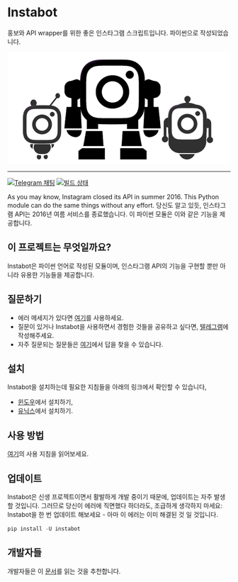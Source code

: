 # Instabot

홍보와 API wrapper를 위한 좋은 인스타그램 스크립트입니다. 파이썬으로 작성되었습니다. 

![Instabot은 다른 오픈소스 봇들 보다 좋습니다](../img/instabot_3_bots.png "Instabot은 다른 오픈소스 봇들 보다 좋습니다!")

___
[![Telegram 채팅](https://img.shields.io/badge/chat%20on-Telegram-blue.svg)](https://t.me/joinchat/AAAAAEHxHAtKhKo4X4r7xg)
[![빌드 상태](https://travis-ci.org/instagrambot/instabot.svg?branch=master)](https://travis-ci.org/instagrambot/instabot)

As you may know, Instagram closed its API in summer 2016. This Python module can do the same things without any effort.
당신도 알고 있듯, 인스타그램 API는 2016년 여름 서비스를 종료했습니다. 이 파이썬 모듈은 이와 같은 기능을 제공합니다. 

## 이 프로젝트는 무엇일까요?

Instabot은 파이썬 언어로 작성된 모듈이며, 인스타그램 API의 기능을 구현할 뿐만 아니라 유용한 기능들을 제공합니다. 

## 질문하기 

* 에러 메세지가 있다면 [여기](https://github.com/instagrambot/instabot/issues)를 사용하세요.
* 질문이 있거나 Instabot을 사용하면서 경험한 것들을 공유하고 싶다면, [텔레그램](https://t.me/instabotproject)에 작성해주세요.
* 자주 질문되는 질문들은 [여기](FAQ.md)에서 답을 찾을 수 있습니다.

## 설치

Instabot을 설치하는데 필요한 지침들을 아래의 링크에서 확인할 수 있습니다,
* [윈도우](Installation_on_Windows.md)에서 설치하기,
* [유닉스](Installation_on_Unix.md)에서 설치하기.

## 사용 방법

[여기](How_to_use.md)의 사용 지침을 읽어보세요.

## 업데이트

Instabot은 신생 프로젝트이면서 활발하게 개발 중이기 때문에, 업데이트는 자주 발생할 것입니다. 그러므로 당신이 에러에 직면했다 하더라도, 조급하게 생각하지 마세요: Instabot을 한 번 업데이트 해보세요 - 아마 이 에러는 이미 해결된 것 일 것입니다. 
``` python
pip install -U instabot
```

## 개발자들

개발자들은 이 [문서](../en/For_developers.md)를 읽는 것을 추천합니다.
